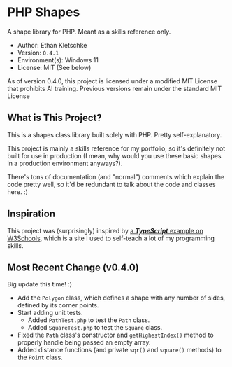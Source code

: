 # PHP Shapes

A shape library for PHP. Meant as a skills reference only.

- Author: Ethan Kletschke
- Version: `0.4.1`
- Environment(s): Windows 11
- License: MIT (See below)

As of version 0.4.0, this project is licensed under a modified MIT License that prohibits AI training.
Previous versions remain under the standard MIT License

## What is This Project?

This is a shapes class library built solely with PHP. Pretty self-explanatory.

This project is mainly a skills reference for my portfolio, so it's definitely not built
for use in production (I mean, why would you use these basic shapes in a production
environment anyways?). 

There's tons of documentation (and "normal") comments which explain the code pretty well, 
so it'd be redundant to talk about the code and classes here. :)

## Inspiration

This project was (surprisingly) inspired by 
[a _**TypeScript**_ example on W3Schools](https://www.w3schools.com/typescript/typescript_classes.php#:~:text=the%20implements%20keyword.-,Example,-interface%20Shape%20%7B),
which is a site I used to self-teach a lot of my
programming skills.

## Most Recent Change (v0.4.0)

Big update this time! :) 

- Add the `Polygon` class, which defines a shape with any number of sides, 
  defined by its corner points.
- Start adding unit tests.
  - Added `PathTest.php` to test the `Path` class.
  - Added `SquareTest.php` to test the `Square` class.
- Fixed the `Path` class's constructor and `getHighestIndex()` method
  to properly handle being passed an empty array.
- Added distance functions (and private `sqr()` and `square()` methods) to the `Point` class.

